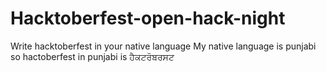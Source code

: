 # Hacktoberfest-open-hack-night
Write hacktoberfest in your native language
My native language is punjabi 
so hactoberfest in punjabi is
ਹੈਕਟਰੋਬਰਸਟ

